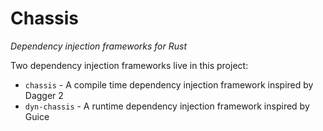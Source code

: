 # Chassis

*Dependency injection frameworks for Rust*

Two dependency injection frameworks live in this project:
* `chassis` - A compile time dependency injection framework inspired by Dagger 2
* `dyn-chassis`  - A runtime dependency injection framework inspired by Guice


